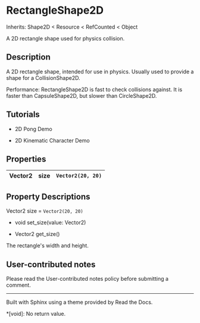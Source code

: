# RectangleShape2D

Inherits: Shape2D < Resource < RefCounted < Object

A 2D rectangle shape used for physics collision.

## Description

A 2D rectangle shape, intended for use in physics. Usually used to provide a
shape for a CollisionShape2D.

Performance: RectangleShape2D is fast to check collisions against. It is
faster than CapsuleShape2D, but slower than CircleShape2D.

## Tutorials

  * 2D Pong Demo

  * 2D Kinematic Character Demo

## Properties

Vector2 | size | `Vector2(20, 20)`  
---|---|---  
  
## Property Descriptions

Vector2 size = `Vector2(20, 20)`

  * void set_size(value: Vector2)

  * Vector2 get_size()

The rectangle's width and height.

## User-contributed notes

Please read the User-contributed notes policy before submitting a comment.

* * *

Built with Sphinx using a theme provided by Read the Docs.

  *[void]: No return value.

